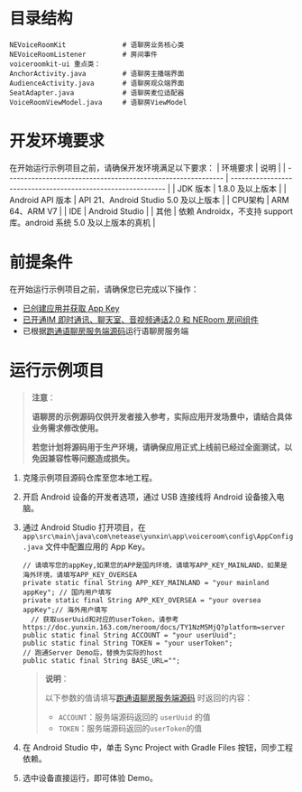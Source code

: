 # 目录结构


```
NEVoiceRoomKit              # 语聊房业务核心类
NEVoiceRoomListener         # 房间事件
voiceroomkit-ui 重点类：
AnchorActivity.java         # 语聊房主播端界面
AudienceActivity.java       # 语聊房观众端界面
SeatAdapter.java            # 语聊房麦位适配器
VoiceRoomViewModel.java     # 语聊房ViewModel
```


# 开发环境要求
在开始运行示例项目之前，请确保开发环境满足以下要求：
| 环境要求                                                        | 说明                                                      |
| ------------------------------------------------------------ | ------------------------------------------------------------ |
|  JDK 版本  |  1.8.0 及以上版本   |
|  Android API 版本 | API 21、Android Studio 5.0 及以上版本   |
| CPU架构 | ARM 64、ARM V7   |
| IDE | Android Studio  |
| 其他 |  依赖 Androidx，不支持 support 库。android 系统 5.0 及以上版本的真机 |

# 前提条件

在开始运行示例项目之前，请确保您已完成以下操作：
- <a href="https://doc.yunxin.163.com/console/docs/TIzMDE4NTA?platform=console" target="_blank">已创建应用并获取 App Key</a>
- <a href="https://doc.yunxin.163.com/docs/TA3ODAzNjE/DcyNzA2NTA?platformId=50612" target="_blank">已开通IM 即时通讯、聊天室、音视频通话2.0 和 NERoom 房间组件</a>
- 已根据[跑通语聊房服务端源码](https://doc.yunxin.163.com/group-voice-room/docs/jA3NDY0MjA?platform=server)运行语聊房服务端

# 运行示例项目

> **注意**：
>
>**语聊房的示例源码仅供开发者接入参考，实际应用开发场景中，请结合具体业务需求修改使用。**
>
>**若您计划将源码用于生产环境，请确保应用正式上线前已经过全面测试，以免因兼容性等问题造成损失。**

1. 克隆示例项目源码仓库至您本地工程。
2. 开启 Android 设备的开发者选项，通过 USB 连接线将 Android 设备接入电脑。
3. 通过 Android Studio 打开项目，在 ` app\src\main\java\com\netease\yunxin\app\voiceroom\config\AppConfig.java ` 文件中配置应用的 App Key。    

    ```
    // 请填写您的appKey,如果您的APP是国内环境，请填写APP_KEY_MAINLAND，如果是海外环境，请填写APP_KEY_OVERSEA
    private static final String APP_KEY_MAINLAND = "your mainland appKey"; // 国内用户填写
    private static final String APP_KEY_OVERSEA = "your oversea appKey";// 海外用户填写
      // 获取userUuid和对应的userToken，请参考https://doc.yunxin.163.com/neroom/docs/TY1NzM5MjQ?platform=server
    public static final String ACCOUNT = "your userUuid";
    public static final String TOKEN = "your userToken";
    // 跑通Server Demo后，替换为实际的host
    public static final String BASE_URL="";
     ```

    > **说明**：
    >
    >以下参数的值请填写[跑通语聊房服务端源码](https://doc.yunxin.163.com/group-voice-room/docs/jA3NDY0MjA?platform=server) 时返回的内容：
    >- `ACCOUNT`：服务端源码返回的 `userUuid` 的值
    >- `TOKEN`：服务端源码返回的`userToken`的值
    

4. 在 Android Studio 中，单击 Sync Project with Gradle Files 按钮，同步工程依赖。
5. 选中设备直接运行，即可体验 Demo。
